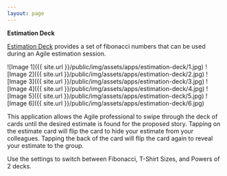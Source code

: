```yaml
---
layout: page
---
```


__Estimation Deck__

[Estimation Deck](http://itunes.apple.com/us/app/estimation-deck/id506612646?ls=1&mt=8) provides a set of fibonacci numbers that can be used during an Agile estimation session.

![Image 1]({{ site.url }}/public/img/assets/apps/estimation-deck/1.jpg)
![Image 2]({{ site.url }}/public/img/assets/apps/estimation-deck/2.jpg)
![Image 3]({{ site.url }}/public/img/assets/apps/estimation-deck/3.jpg)
![Image 4]({{ site.url }}/public/img/assets/apps/estimation-deck/4.jpg)
![Image 5]({{ site.url }}/public/img/assets/apps/estimation-deck/5.jpg)
![Image 6]({{ site.url }}/public/img/assets/apps/estimation-deck/6.jpg)

This application allows the Agile professional to swipe through the deck of cards until the desired estimate is found for the proposed story. Tapping on the estimate card will flip the card to hide your estimate from your colleagues. Tapping the back of the card will flip the card again to reveal your estimate to the group.

Use the settings to switch between Fibonacci, T-Shirt Sizes, and Powers of 2 decks.

